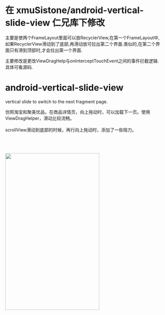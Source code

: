 # 在 xmuSistone/android-vertical-slide-view 仁兄库下修改

主要是使两个FrameLayout里面可以放RecyclerView,在第一个FrameLayout中,如果RecyclerView滑动到了底部,再滑动放可拉出第二个界面.类似的,在第二个界面只有滑到顶部时,才会拉出第一个界面.

主要修改是更改ViewDragHelp与onInterceptTouchEvent之间的事件拦截逻辑.
具体可看源码.

# android-vertical-slide-view
vertical slide to switch to the next fragment page.

仿照淘宝和聚美优品，在商品详情页，向上拖动时，可以加载下一页。使用ViewDragHelper，滑动比较流畅。<br><br>
scrollView滑动到底部的时候，再行向上拖动时，添加了一些阻力。<br><br><br><br>
<td>
  <img src="capture.gif" width="300" height="500" />
</td>
